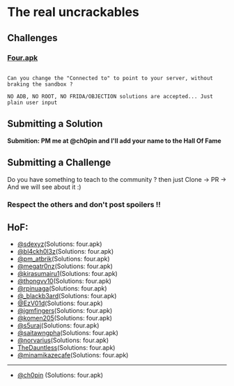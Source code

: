 # The real uncrackables 



## Challenges 


### [Four.apk](https://github.com/Ch0pin/uncrackable/blob/main/four.apk)

```

Can you change the "Connected to" to point to your server, without braking the sandbox ?

NO ADB, NO ROOT, NO FRIDA/OBJECTION solutions are accepted... Just plain user input 
```


## Submitting a Solution

**Submition: PM me at @ch0pin and I'll add your name to the Hall Of Fame**

## Submitting a Challenge 

Do you have something to teach to the community ? then just Clone -> PR -> And we will see about it :) 

### Respect the others and don't post spoilers !!

## HoF:
- [@sdexyz](https://twitter.com/sdexyz)(Solutions: four.apk)
- [@bl4ckh0l3z](https://twitter.com/bl4ckh0l3z)(Solutions: four.apk)
- [@pm_atbrik](https://twitter.com/m_atbrik)(Solutions: four.apk)
- [@megatr0nz](https://twitter.com/megatr0nz)(Solutions: four.apk)
- [@kirasumairu1](https://twitter.com/kirasumairu1)(Solutions: four.apk)
- [@thongvv10](https://twitter.com/thongvv10)(Solutions: four.apk)
- [@rpinuaga](https://twitter.com/rpinuaga)(Solutions: four.apk)
- [@_blackb3ard](https://twitter.com/_blackb3ard)(Solutions: four.apk) 
- [@EzV01d](https://twitter.com/EzV01d)(Solutions: four.apk) 
- [@jgmfingers](https://twitter.com/jgmfingers)(Solutions: four.apk) 
- [@komen205](https://twitter.com/komen205)(Solutions: four.apk) 
- [@s5uraj](https://twitter.com/s5uraj)(Solutions: four.apk) 
- [@saitawngpha](https://twitter.com/saitawngpha)(Solutions: four.apk) 
- [@norvarius](https://twitter.com/norvarius)(Solutions: four.apk) 
- [TheDauntless](https://github.com/TheDauntless)(Solutions: four.apk) 
- [@minamikazecafe](https://twitter.com/minamikazecafe)(Solutions: four.apk)
----
- [@ch0pin](https://twitter.com/Ch0pin) (Solutions: four.apk)


